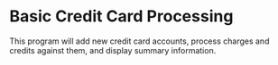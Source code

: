 # Basic Credit Card Processing
This program will add new credit card accounts, process charges and credits against them, and display summary information.